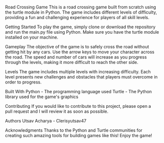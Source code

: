 Road Crossing Game
This is a road crossing game built from scratch using the turtle module in Python. The game includes different levels of difficulty, providing a fun and challenging experience for players of all skill levels.

Getting Started
To play the game, simply clone or download the repository and run the main.py file using Python. Make sure you have the turtle module installed on your machine.

Gameplay
The objective of the game is to safely cross the road without getting hit by any cars. Use the arrow keys to move your character across the road. The speed and number of cars will increase as you progress through the levels, making it more difficult to reach the other side.

Levels
The game includes multiple levels with increasing difficulty. Each level presents new challenges and obstacles that players must overcome in order to progress.

Built With
Python - The programming language used
Turtle - The Python library used for the game's graphics

Contributing
If you would like to contribute to this project, please open a pull request and I will review it as soon as possible.

Authors
Utsav Acharya - Clerisyutsav47

Acknowledgments
Thanks to the Python and Turtle communities for creating such amazing tools for building games like this!
Enjoy the game!
